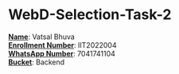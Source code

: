 # WebD-Selection-Task-2

<u>**Name**</u>: Vatsal Bhuva <br />
<u>**Enrollment Number**</u>: IIT2022004 <br />
<u>**WhatsApp Number**</u>: 7041741104 <br />
<u>**Bucket**</u>: Backend <br />
